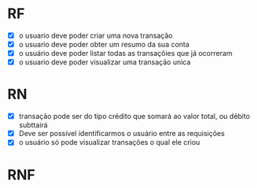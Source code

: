 # RF

- [X] o usuario deve poder criar uma nova transação 
- [X] o usuario deve poder obter um resumo da sua conta
- [X] o usuário deve poder listar todas as transaçõies que já ocorreram 
- [X] o usuario deve poder visualizar uma transação unica

# RN 
- [X] transação pode ser do tipo crédito que somará ao valor total, ou débito subttairá
- [X] Deve ser possível identificarmos o usuário entre as requisições 
- [X] o usuário só pode visualizar transações o qual ele criou

# RNF
